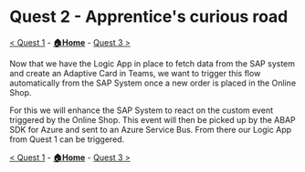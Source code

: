 # Quest 2 - Apprentice's curious road

[< Quest 1](quest1.md) - **[🏠Home](../README.md)** - [ Quest 3 >](quest3.md)

Now that we have the Logic App in place to fetch data from the SAP system and create an Adaptive Card in Teams, we want to trigger this flow automatically from the SAP System once a new order is placed in the Online Shop. 

For this we will enhance the SAP System to react on the custom event triggered by the Online Shop. This event will then be picked up by the ABAP SDK for Azure and sent to an Azure Service Bus. From there our Logic App from Quest 1 can be triggered. 

[< Quest 1](quest1.md) - **[🏠Home](../README.md)** - [ Quest 3 >](quest3.md)
